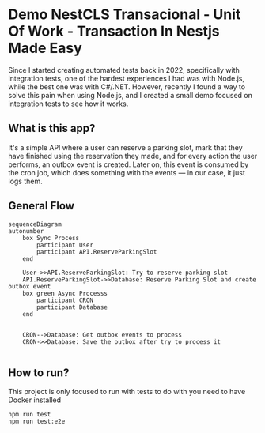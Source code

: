 # Demo NestCLS Transacional - Unit Of Work - Transaction In Nestjs Made Easy

Since I started creating automated tests back in 2022, specifically with integration tests, one of the hardest experiences I had was with Node.js, while the best one was with C#/.NET. However, recently I found a way to solve this pain when using Node.js, and I created a small demo focused on integration tests to see how it works.

## What is this app?

It's a simple API where a user can reserve a parking slot, mark that they have finished using the reservation they made, and for every action the user performs, an outbox event is created. Later on, this event is consumed by the cron job, which does something with the events — in our case, it just logs them.

## General Flow

```mermaid
sequenceDiagram
autonumber
    box Sync Process
        participant User
        participant API.ReserveParkingSlot
    end
    
    User->>API.ReserveParkingSlot: Try to reserve parking slot
    API.ReserveParkingSlot->>Database: Reserve Parking Slot and create outbox event
    box green Async Processs
        participant CRON
        participant Database
    end


    CRON-->Database: Get outbox events to process
    CRON->>Database: Save the outbox after try to process it
     
```

## How to run?

This project is only focused to run with tests to do with you need to have Docker installed

```
npm run test
npm run test:e2e
```
